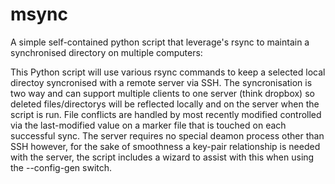 msync
=====

A simple self-contained python script that leverage's rsync to maintain a synchronised directory on multiple computers:

This Python script will use various rsync commands to keep a selected local directoy syncronised with a remote server via SSH.
The syncronisation is two way and can support multiple clients to one server (think dropbox) so deleted files/directorys will be reflected locally and on the server when the script is run. File conflicts are handled by most recently modified controlled via the last-modified value on a marker file that is touched on each successful sync.
The server requires no special deamon process other than SSH however, for the sake of smoothness a key-pair relationship is needed with the server, the script includes a wizard to assist with this when using the --config-gen switch. 
